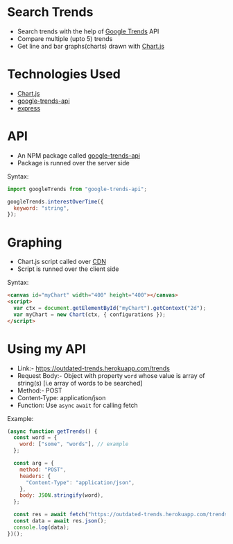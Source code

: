 # Search Trends

- Search trends with the help of [Google Trends](https://trends.google.com/trends/) API
- Compare multiple (upto 5) trends
- Get line and bar graphs(charts) drawn with [Chart.js](https://www.chartjs.org/)

# Technologies Used

- [Chart.js](https://www.chartjs.org/)
- [google-trends-api](https://www.npmjs.com/package/google-trends-api)
- [express](https://expressjs.com/)

# API

- An NPM package called [google-trends-api](https://www.npmjs.com/package/google-trends-api)
- Package is runned over the server side

Syntax:

```js
import googleTrends from "google-trends-api";

googleTrends.interestOverTime({
  keyword: "string",
});
```

# Graphing

- Chart.js script called over [CDN](https://cdn.jsdelivr.net/npm/chart.js)
- Script is runned over the client side

Syntax:

```html
<canvas id="myChart" width="400" height="400"></canvas>
<script>
  var ctx = document.getElementById("myChart").getContext("2d");
  var myChart = new Chart(ctx, { configurations });
</script>
```

# Using my API

- Link:- https://outdated-trends.herokuapp.com/trends
- Request Body:- Object with property `word` whose value is array of string(s) [i.e array of words to be searched]
- Method:- POST
- Content-Type: application/json
- Function: Use `async` `await` for calling fetch

Example:

```js
(async function getTrends() {
  const word = {
    word: ["some", "words"], // example
  };

  const arg = {
    method: "POST",
    headers: {
      "Content-Type": "application/json",
    },
    body: JSON.stringify(word),
  };

  const res = await fetch("https://outdated-trends.herokuapp.com/trends", arg);
  const data = await res.json();
  console.log(data);
})();
```
